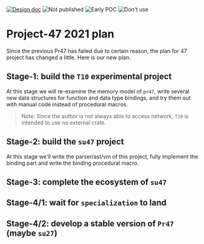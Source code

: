 [![Design doc](https://img.shields.io/badge/design%20doc-doc47-brightgreen)](https://github.com/Pr47/doc47)
![Not published](https://img.shields.io/badge/not-published-yellow)
![Early POC](https://img.shields.io/badge/status-early%20poc-orange)
![Don't use](https://img.shields.io/badge/dont-use-critical)

# Project-47 2021 plan

Since the previous Pr47 has failed due to certain reason, the plan for 47 project has changed a little. Here is our new plan.

## Stage-1: build the `T10` experimental project
At this stage we will re-examine the memory model of `pr47`, write several new data structures for function and data type bindings, and try them out with manual code instead of procedural macros.

> Note: Since the author is not always able to access network, `T10` is intended to use no external crate.

## Stage-2: build the `su47` project
At this stage we'll write the parser/ast/vm of this project, fully implement the binding part and write the binding procedural macro.

## Stage-3: complete the ecosystem of `su47`

## Stage-4/1: wait for `specialization` to land

## Stage-4/2: develop a stable version of `Pr47` (maybe `su27`)
